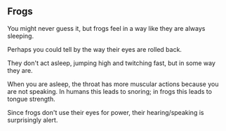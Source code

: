 ## Frogs

You might never guess it, but frogs feel in a way like they are always sleeping.

Perhaps you could tell by the way their eyes are rolled back.

They don't act asleep, jumping high and twitching fast, but in some way they are.

When you are asleep, the throat has more muscular actions because you are not speaking. In humans this leads to snoring; in frogs this leads to tongue strength.

Since frogs don't use their eyes for power, their hearing/speaking is surprisingly alert.